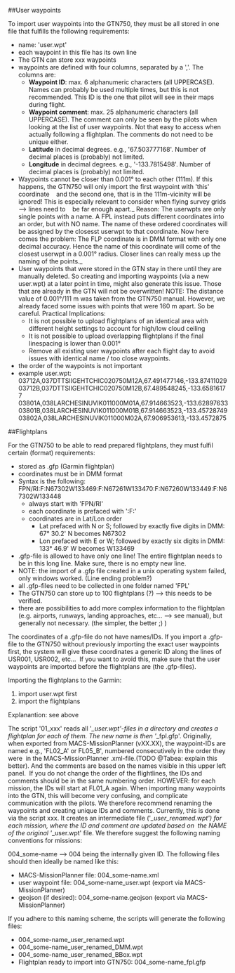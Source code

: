 ##User waypoints

To import user waypoints into the GTN750, they must be all stored in one file that fulfills the following requirements:

- name: 'user.wpt'
- each waypoint in this file has its own line
- The GTN can store xxx waypoints
- waypoints are defined with four columns, separated by a ','.
The columns are:
   - **Waypoint ID**: max. 6 alphanumeric characters (all UPPERCASE). Names can probably be used multiple times, but this is not recommended. This ID is the one that pilot will see in their maps during flight.
   - **Waypoint comment**: max. 25 alphanumeric characters (all UPPERCASE). The comment can only be seen by the pilots when looking at the list of user waypoints. Not that easy to access when actually following a flightplan. The comments do not need to be unique either.
   - **Latitude** in decimal degrees. e.g., '67.503777168'. Number of decimal places is (probably) not limited.
   - **Longitude** in decimal degrees. e.g., '-133.7815498'. Number of decimal places is (probably) not limited.
- Waypoints cannot be closer than 0.001° to each other (111m). If this happens, the GTN750 will only import the first waypoint with 'this' coordinate 
  and the second one, that is in the 111m-vicinity will be ignored! This is especially relevant to consider when flying survey grids --> lines need to 
  be far enough apart._ Reason: The userwpts are only single points with a name. A FPL instead puts different coordinates into an order, but with NO name. The name of these ordered coordinates will be assigned by the closesst userwpt to that coordinate. Now here comes the problem: The FLP coordinate is in DMM format with only one decimal accuracy. Hence the name of this coordinate will come of the closest userwpt in a 0.001° radius. Closer lines can really mess up the naming of the points._
- User waypoints that were stored in the GTN stay in there until they are manually deleted. So creating and importing waypoints (via a new user.wpt) at a later point in time, might also generate this issue. Those that are already in the GTN will not be overwritten!
NOTE: The distance value of 0.001°/111 m was taken from the GTN750 manual. However, we already faced some issues with points that were 160 m apart. So be careful.
Practical Implications:
   - It is not possible to upload flightplans of an identical area with different height settings to account for high/low cloud ceiling
   - It is not possible to upload overlapping flightplans if the final linespacing is lower than 0.001°
   - Remove all existing user waypoints after each flight day to avoid issues with identical name / too close waypoints.
- the order of the waypoints is not important
- example user.wpt:
03712A,037DTTSIIGEHTCHIC020750M12A,67.491477146,-133.87411029
03712B,037DTTSIIGEHTCHIC020750M12B,67.489548245,-133.65816177
03801A,038LARCHESINUVIK011000M01A,67.914663523,-133.62897633
03801B,038LARCHESINUVIK011000M01B,67.914663523,-133.45728749
03802A,038LARCHESINUVIK011000M02A,67.906953613,-133.4572875

##Flightplans

For the GTN750 to be able to read prepared flightplans, they must fulfil certain (format) requirements:
- stored as .gfp (Garmin flightplan)
- coordinates must be in DMM format
- Syntax is the following:
  FPN/RI:F:N67302W133469:F:N67261W133470:F:N67260W133449:F:N67302W133448
  - always start with 'FPN/RI'
  - each coordinate is prefaced with ':F:'
  - coordinates are in Lat/Lon order
     - Lat prefaced with N or S; followed by exactly five digits in DMM: 67° 30.2' N becomes N67302
     - Lon prefaced with E or W; followed by exactly six digits in DMM: 133° 46.9' W becomes W133469
- .gfp-file is allowed to have only one line! The entire flightplan needs to be in this long line. Make sure, there is no empty new line.
- NOTE: the import of a .gfp file created in a unix operating system failed, only windows worked. (Line ending problem?)
- all .gfp-files need to be collected in one folder named 'FPL'
- The GTN750 can store up to 100 flightplans (?) --> this needs to be verified.
- there are possibilities to add more complex information to the flightplan (e.g. airports, runways, landing approaches, etc... --> see manual), but generally not necessary. (the simpler, the better ;) )

The coordinates of a .gfp-file do not have names/IDs. If you import a .gfp-file to the GTN750 without previously importing the exact user waypoints first, the system will give these coordinates a generic ID along the lines of USR001, USR002, etc... 
If you want to avoid this, make sure that the user waypoints are imported before the flightplans are (the .gfp-files).

Importing the flightplans to the Garmin:
1) import user.wpt first
2) import the flightplans

Explanantion: see above

The script '01_xxx' reads all '*_user.wpt'-files in a directory and creates a flightplan for each of them. The new name is then '*_fpl.gfp'.
Originally, when exported from MACS-MissionPlanner (vXX.XX), the waypoint-IDs are named e.g., 'FL02_A' or FL05_B', numbered consecutively in the order they were 
in the MACS-MissionPlanner .xml-file.(TODO @Tabea: explain this better). And the comments are based on the names visible in this upper left panel. 
If you do not change the order of the flightlines, the IDs and comments should be in the same numbering order. HOWEVER: for each mission, the IDs will start at FL01_A again.
When importing many waypoints into the GTN, this will become very confusing, and complicate communication with the pilots. We therefore recommend renaming the waypoints
and creating unique IDs and comments.
Currently, this is done via the script xxx. It creates an intermediate file ('*_user_renamed.wpt') for each mission, where the ID and comment are updated based on 
the NAME of the original '*_user.wpt' file. We therefore suggest the following naming conventions for missions:

004_some-name --> 004 being the internally given ID.
The following files should then ideally be named like this:

- MACS-MissionPlanner file: 004_some-name.xml
- user waypoint file: 004_some-name_user.wpt (export via MACS-MissionPlanner)
- geojson (if desired): 004_some-name.geojson (export via MACS-MissionPlanner)

If you adhere to this naming scheme, the scripts will generate the following files:

- 004_some-name_user_renamed.wpt
- 004_some-name_user_renamed_DMM.wpt
- 004_some-name_user_renamed_BBox.wpt
- Flightplan ready to import into GTN750: 004_some-name_fpl.gfp
